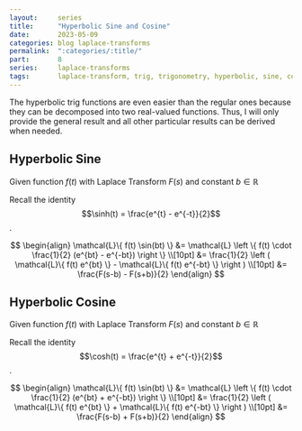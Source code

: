 ```yaml
---
layout:     series
title:      "Hyperbolic Sine and Cosine"
date:       2023-05-09
categories: blog laplace-transforms
permalink:  ":categories/:title/"
part:       8
series:     laplace-transforms
tags:       laplace-transform, trig, trigonometry, hyperbolic, sine, cosine
---
```


The hyperbolic trig functions are even easier than the regular ones because they can be decomposed into two real-valued functions. Thus, I will only provide the general result and all other particular results can be derived when needed.

## Hyperbolic Sine

Given function $f(t)$ with Laplace Transform $F(s)$ and constant $b \in \mathbb{R}$

Recall the identity $$\sinh(t) = \frac{e^{t} - e^{-t}}{2}$$.

$$
\begin{align}
    \mathcal{L}\{ f(t) \sin(bt) \}
    &= \mathcal{L} \left \{ f(t) \cdot \frac{1}{2} (e^{bt} - e^{-bt}) \right \} \\[10pt]
    &= \frac{1}{2} \left ( \mathcal{L}\{ f(t) e^{bt} \} - \mathcal{L}\{ f(t) e^{-bt} \} \right ) \\[10pt]
    &= \frac{F(s-b) - F(s+b)}{2}
\end{align}
$$

## Hyperbolic Cosine

Given function $f(t)$ with Laplace Transform $F(s)$ and constant $b \in \mathbb{R}$

Recall the identity $$\cosh(t) = \frac{e^{t} + e^{-t}}{2}$$.

$$
\begin{align}
    \mathcal{L}\{ f(t) \sin(bt) \}
    &= \mathcal{L} \left \{ f(t) \cdot \frac{1}{2} (e^{bt} + e^{-bt}) \right \} \\[10pt]
    &= \frac{1}{2} \left ( \mathcal{L}\{ f(t) e^{bt} \} + \mathcal{L}\{ f(t) e^{-bt} \} \right ) \\[10pt]
    &= \frac{F(s-b) + F(s+b)}{2}
\end{align}
$$